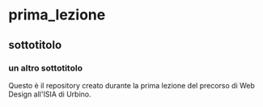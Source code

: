 # prima_lezione
## sottotitolo
### un altro sottotitolo

Questo è il repository creato durante la prima lezione del precorso di Web Design all'ISIA di Urbino. 
